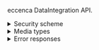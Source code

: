 
eccenca DataIntegration API.

<details>
  <summary>Security scheme</summary>

The default security scheme is OAuth 2.0.
However, this can be changed in the configuration.

If a user is not authenticated, endpoints will return HTTP error code 401.

If a user is not authorized to use eccenca DataIntegration, HTTP error code 403 will be returned.

</details>

<details>
  <summary>Media types</summary>

The default [media type](https://en.wikipedia.org/wiki/Media_type) of most responses is `application/json`.
Other possible response media types can be reached by changing the `Accept` header of the request.

Possible values of this HTTP header field are API dependent and listed as part of the specific HTTP method.

Dependent on the specific API, eccenca DataIntegration works with the following application media types which correspond to the following specification documents:

Media Type                         | Specification Document
------------------------------------|-----------------------------------------------------------------------
`application/x-www-form-urlencoded` | [HTML 4.01 Specification, Forms](https://www.w3.org/TR/html401/interact/forms.html)
`application/json` | [The JavaScript Object Notation (JSON) Data Interchange Format](https://tools.ietf.org/html/rfc8259)
`application/xml` | [XML Media Types](https://tools.ietf.org/html/rfc7303)
`application/n-triples` | [RDF 1.1 N-Triples - A line-based syntax for an RDF graph](https://www.w3.org/TR/n-triples/)
`application/problem+json` | [Problem Details for HTTP APIs](https://tools.ietf.org/html/rfc7807)

</details>

<details>
  <summary>Error responses</summary>

Unless otherwise specified, errors will be returned in the [Problem Details for HTTP APIs](https://tools.ietf.org/html/rfc7807) format.

Example:

    {
      "title": "The error type"
      "detail": "Human-readable error message"
    }

In addition, endpoints may include a detailed list of issues:

    {
      "title": "The error type",
      "detail": "Human-readable error message",
      "issues": [
        {
          "type": "One of: Error|Warning|Info",
          "message": "Description of this error",
          "id": "The id of the element that is affected, such as a specific operator."
        },
        ...
      ]
    }

</details>
